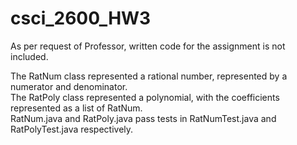 # csci_2600_HW3
As per request of Professor, written code for the assignment is not included.

The RatNum class represented a rational number, represented by a numerator and denominator.  
The RatPoly class represented a polynomial, with the coefficients represented as a list of RatNum.  
RatNum.java and RatPoly.java pass tests in RatNumTest.java and RatPolyTest.java respectively.
